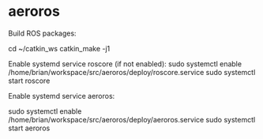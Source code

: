 # aeroros

Build ROS packages:

cd ~/catkin_ws
catkin_make -j1

Enable systemd service roscore (if not enabled):
sudo systemctl enable /home/brian/workspace/src/aeroros/deploy/roscore.service
sudo systemctl start roscore


Enable systemd service aeroros:

sudo systemctl enable /home/brian/workspace/src/aeroros/deploy/aeroros.service
sudo systemctl start aeroros